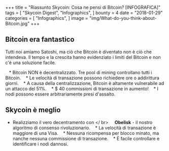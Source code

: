 +++
title = "Riassunto Skycoin: Cosa ne pensi di Bitcoin? [INFOGRAFICA]"
tags = [
    "Skycoin Digest",
    "Infographics",
]
bounty = 4
date = "2018-01-29"
categories = [
    "Infographics",
]
image = "img/What-do-you-think-about-Bitcoin.jpg"
+++

## Bitcoin era fantastico

Tutti noi amiamo Satoshi, ma ciò che Bitcoin è diventato non è ciò che intendeva. Il tempo e la crescita hanno evidenziato i limiti del Bitcoin e non c'è una soluzione facile.

   * Bitcoin NON è decentralizzato. Tre pool di mining controllano tutti i Bitcoin.
   * Le velocità di transazione possono richiedere ore o addirittura giorni.
   * A causa della centralizzazione, Bitcoin è altamente vulnerabile ad un attacco del 51%.
   * $ 40 commissioni di transazione in aumento!
   * I nodi possono essere arbitrariamente presi d'assalto.

## Skycoin è meglio

* Realizziamo il vero decentramento con </ br>
    __Obelisk__ - il nostro algoritmo di consenso rivoluzionario.
   * La velocità di transazione è maggiore di una Visa.
   * Nessuna ricompensa per blocco minato, ma nanche nessuna commissione di transazione.
   * È facile controllare e identificare i nodi dannosi.
